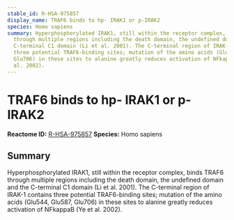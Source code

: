 ```yaml
---
stable_id: R-HSA-975857
display_name: TRAF6 binds to hp- IRAK1 or p-IRAK2
species: Homo sapiens
summary: Hyperphosphorylated IRAK1, still within the receptor complex, binds TRAF6
  through multiple regions including the death domain, the undefined domain and the
  C-terminal C1 domain (Li et al. 2001). The C-terminal region of IRAK-1 contains
  three potential TRAF6-binding sites; mutation of the amino acids (Glu544, Glu587,
  Glu706) in these sites to alanine greatly reduces activation of NFkappaB (Ye et
  al. 2002).
---
```


# TRAF6 binds to hp- IRAK1 or p-IRAK2
**Reactome ID:** [R-HSA-975857](https://reactome.org/content/detail/R-HSA-975857)
**Species:** Homo sapiens

## Summary

Hyperphosphorylated IRAK1, still within the receptor complex, binds TRAF6 through multiple regions including the death domain, the undefined domain and the C-terminal C1 domain (Li et al. 2001). The C-terminal region of IRAK-1 contains three potential TRAF6-binding sites; mutation of the amino acids (Glu544, Glu587, Glu706) in these sites to alanine greatly reduces activation of NFkappaB (Ye et al. 2002).
